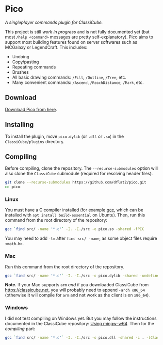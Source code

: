# Pico

_A singleplayer commands plugin for ClassiCube._

This project is still _work in progress_ and is not fully documented yet (but most `/help <command>` messages are pretty self-explanatory). Pico aims to support most building features found on server softwares such as MCGalaxy or LegendCraft. This includes:

+ Undoing
+ Copy/pasting
+ Repeating commands
+ Brushes
+ All basic drawing commands: `/Fill`, `/Outline`, `/Tree`, etc.
+ Many convenient commands: `/Ascend`, `/ReachDistance`, `/Mark`, etc.

## Download

[Download Pico from here](https://github.com/dflat2/Pico/releases/tag/0.1.0).

## Installing

To install the plugin, move `pico.dylib` (or `.dll` or `.so`) in the `ClassiCube/plugins` directory.

## Compiling

Before compiling, clone the repository. The `--recurse-submodules` option will also clone the `ClassiCube` submodule (required for resolving header files).

```bash
git clone --recurse-submodules https://github.com/dflat2/pico.git
cd pico
```

### Linux

You must have a C compiler installed (for example [gcc](https://gcc.gnu.org/install/), which can be installed with `apt install build-essential` on Ubuntu). Then, run this command from the root directory of the repository:

```bash
gcc `find src/ -name '*.c'` -I. -I./src -o pico.so -shared -fPIC
```

You may need to add `-lm` after `find src/ -name`, as some object files require `<math.h>`.

### Mac

Run this command from the root directory of the repository.

```bash
gcc `find src/ -name '*.c'` -I. -I./src -o pico.dylib -shared -undefined dynamic_lookup
```

**Note.** If your Mac supports `arm` *and* if you downloaded ClassiCube from <https://classicube.net>, you will probably need to append `-arch x86_64` (otherwise it will compile for `arm` and not work as the client is on `x86_64`).

### Windows

I did not test compiling on Windows yet. But you may follow the instructions documented in the ClassiCube repository: [Using mingw-w64](https://github.com/UnknownShadow200/ClassiCube/blob/master/doc/plugin-dev.md#using-mingw-w64). Then for the _compiling_ part:

```bash
gcc `find src/ -name '*.c'` -I. -I./src -o pico.dll -shared -L . -lClassiCube
```
